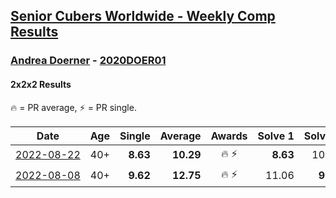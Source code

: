 <style>table {white-space: nowrap;}</style>
<link rel="stylesheet" type="text/css" href="/scw-comp/css/flags.css" />

## [Senior Cubers Worldwide - Weekly Comp Results](/scw-comp/results/)
### [Andrea Doerner](README.md) - [2020DOER01](https://www.worldcubeassociation.org/persons/2020DOER01?event=222)

#### 2x2x2 Results

<span style="white-space: nowrap;">🔥 = PR average</span>, <span style="white-space: nowrap;">⚡ = PR single</span>.

| Date | Age | Single | Average | Awards | Solve 1 | Solve 2 | Solve 3 | Solve 4 | Solve 5 | Video |
| :--: | :--: | --: | --: | :--: | --: | --: | --: | --: | --: | :-- |
| [2022-08-22](../../results/2022-08-22/222.md) | 40+ | **8.63** | **10.29** | 🔥 ⚡ | **8.63** | 10.60 | 10.31 | 10.08 | 10.49 | [Desktop](https://www.facebook.com/andrea.doerner.146/videos/1253609062138464) / [Mobile](https://m.facebook.com/andrea.doerner.146/videos/1253609062138464) |
| [2022-08-08](../../results/2022-08-08/222.md) | 40+ | **9.62** | **12.75** | 🔥 ⚡ | 11.06 | **9.62** | 14.43 | 19.54 | 12.76 | [Desktop](https://www.facebook.com/andrea.doerner.146/videos/478081923692184) / [Mobile](https://m.facebook.com/andrea.doerner.146/videos/478081923692184) |


<!-- Global site tag (gtag.js) - Google Analytics -->
<script async src="https://www.googletagmanager.com/gtag/js?id=UA-86348435-3"></script>
<script>window.dataLayer = window.dataLayer || []; function gtag() {dataLayer.push(arguments);} gtag('js', new Date()); gtag('config', 'UA-86348435-3');</script>
